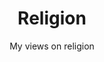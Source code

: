 ---
layout: topic
title: Religion
slug: Religion
subtitle: My views on religion
published: 2008-09-21
updated: 2016-12-02
progress: finished
epistemic_state: believed
difficulty: 1
category: religion
tags:
 - personal
 - beliefs
 - poverty
toc: false
online: true
---